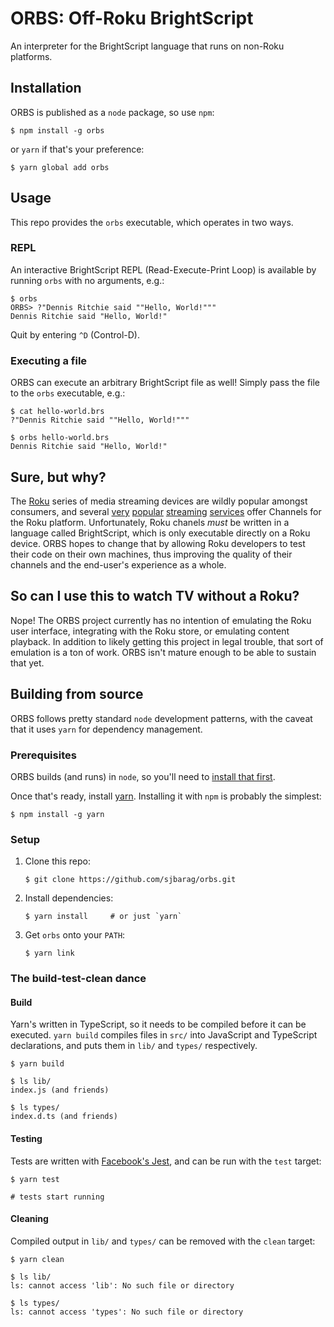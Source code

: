 # ORBS: Off-Roku BrightScript
An interpreter for the BrightScript language that runs on non-Roku platforms.

## Installation
ORBS is published as a `node` package, so use `npm`:

```shell
$ npm install -g orbs
```

or `yarn` if that's your preference:

```shell
$ yarn global add orbs
```

## Usage
This repo provides the `orbs` executable, which operates in two ways.

### REPL
An interactive BrightScript REPL (Read-Execute-Print Loop) is available by running `orbs` with no arguments, e.g.:

```
$ orbs
ORBS> ?"Dennis Ritchie said ""Hello, World!"""
Dennis Ritchie said "Hello, World!"
```

Quit by entering `^D` (Control-D).

### Executing a file
ORBS can execute an arbitrary BrightScript file as well!  Simply pass the file to the `orbs` executable, e.g.:

```
$ cat hello-world.brs
?"Dennis Ritchie said ""Hello, World!"""

$ orbs hello-world.brs
Dennis Ritchie said "Hello, World!"
```

## Sure, but why?
The [Roku](https://roku.com) series of media streaming devices are wildly popular amongst consumers, and several [very](https://netflix.com) [popular](https://hulu.com) [streaming](https://amazon.com/primevideo) [services](https://crackle.com) offer Channels for the Roku platform.  Unfortunately, Roku chanels *must* be written in a language called BrightScript, which is only executable directly on a Roku device.  ORBS hopes to change that by allowing Roku developers to test their code on their own machines, thus improving the quality of their channels and the end-user's experience as a whole.

## So can I use this to watch TV without a Roku?
Nope!  The ORBS project currently has no intention of emulating the Roku user interface, integrating with the Roku store, or emulating content playback.  In addition to likely getting this project in legal trouble, that sort of emulation is a ton of work.  ORBS isn't mature enough to be able to sustain that yet.

## Building from source
ORBS follows pretty standard `node` development patterns, with the caveat that it uses `yarn` for dependency management.

### Prerequisites
ORBS builds (and runs) in `node`, so you'll need to [install that first](https://nodejs.org).

Once that's ready, install [yarn](https://yarnpkg.com).  Installing it with `npm` is probably the simplest:

```shell
$ npm install -g yarn
```
### Setup
1. Clone this repo:
   ```
   $ git clone https://github.com/sjbarag/orbs.git
   ```

2. Install dependencies:
    ```shell
    $ yarn install     # or just `yarn`
    ```

3. Get `orbs` onto your `PATH`:
    ``` shell
    $ yarn link
    ```
### The build-test-clean dance
#### Build
Yarn's written in TypeScript, so it needs to be compiled before it can be executed.  `yarn build` compiles files in `src/` into JavaScript and TypeScript declarations, and puts them in `lib/` and `types/` respectively.

```shell
$ yarn build

$ ls lib/
index.js (and friends)

$ ls types/
index.d.ts (and friends)
```

#### Testing
Tests are written with [Facebook's Jest](http://facebook.github.io/jest/), and can be run with the `test` target:

```shell
$ yarn test

# tests start running
```

#### Cleaning
Compiled output in `lib/` and `types/` can be removed with the `clean` target:

```shell
$ yarn clean

$ ls lib/
ls: cannot access 'lib': No such file or directory

$ ls types/
ls: cannot access 'types': No such file or directory
```
